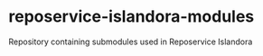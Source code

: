 reposervice-islandora-modules
=============================

Repository containing submodules used in Reposervice Islandora 
